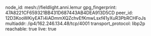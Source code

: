 node_id: mesh://fieldlight.anni.lemur
gpg_fingerprint: 47A8221CF659321BB431D687443AB4DEA913D5CD
peer_id: 12D3KooWKiyEATi4iADmmXQZchvEfKmwLsxf41yXuR3PbRCHFoJs
multiaddr: /ip4/162.246.134.48/tcp/4001
transport_protocol: libp2p
reachable: true
live: true
